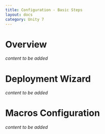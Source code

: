 ```yaml
---
title: Configuration - Basic Steps
layout: docs
category: Unity 7
---
```

# Overview

*content to be added*

# Deployment Wizard

*content to be added*

# Macros Configuration

*content to be added*
